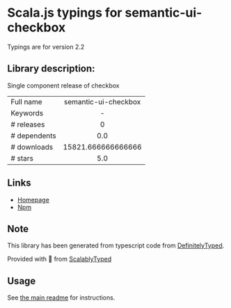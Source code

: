 
# Scala.js typings for semantic-ui-checkbox

Typings are for version 2.2

## Library description:
Single component release of checkbox

|                    |                 |
| ------------------ | :-------------: |
| Full name          | semantic-ui-checkbox |
| Keywords           | - |
| # releases         | 0 |
| # dependents       | 0.0 |
| # downloads        | 15821.666666666666 |
| # stars            | 5.0 |

## Links
- [Homepage](http://www.semantic-ui.com)
- [Npm](https://www.npmjs.com/package/semantic-ui-checkbox)
    


## Note
This library has been generated from typescript code from [DefinitelyTyped](https://definitelytyped.org).

Provided with :purple_heart: from [ScalablyTyped](https://github.com/oyvindberg/ScalablyTyped)

## Usage
See [the main readme](../../readme.md) for instructions.


